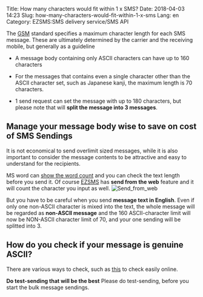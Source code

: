 Title: How many characters would fit within 1 x SMS?
Date: 2018-04-03 14:23
Slug: how-many-characters-would-fit-within-1-x-sms
Lang: en
Category: EZSMS:SMS delivery service/SMS API

The [GSM](https://en.wikipedia.org/wiki/Short_Message_Service) standard specifies a maximum character length for each SMS message. These are ultimately determined by the carrier and the receiving mobile, but generally as a guideline

* A message body containing only ASCII characters can have up to 160 characters

* For the messages that contains even a single character other than the ASCII character set, such as Japanese kanji, the maximum length is 70 characters.

* 1 send request can set the message with up to 180 characters, but please note that will **split the message into 3 messages**.


## Manage your message body wise to save on cost of SMS Sendings
It is not economical to send overlimit sized messages, while it is also important to consider the message contents to be attractive and easy to understand for the recipients.

MS word can [show the word count](https://support.office.com/en-us/article/show-the-word-count-and-more-3c9e6a11-a04d-43b4-977c-563a0e0d5da3) and you can check the text length before you send it.
Of course [EZSMS](https://www.ezsms.biz/ja/) has **send from the web** feature and it will count the character you input as well.
![Send_from_web](images/Send_from_web.png)

But you have to be careful when you send **message text in English**.
Even if only one non-ASCII character is mixed into the text, the whole message will be regarded as **non-ASCII message** and the 160 ASCII-character limit will now be NON-ASCII character limit of 70, and your one sending will be splitted into 3.

## How do you check if your message is genuine ASCII?
There are various ways to check, such as [this](https://pteo.paranoiaworks.mobi/diacriticsremover/) to check easily online.

**Do test-sending that will be the best**
Please do test-sending, before you start the bulk message sendings.
